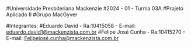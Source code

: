 #Universidade Presbiteriana Mackenzie
#2024 - 01 - Turma 03A
#Projeto Aplicado II
#Grupo MacGyver

#Integrantes:
#Eduardo David      - Ra:10415058 - E-mail: eduardo.david1@mackenzista.com.br
#Felipe José Cunha  - Ra:10415270 - E-mail: Felipejosé.cunha@mackenzista.com.br
